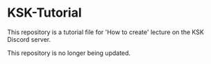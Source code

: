 # KSK-Tutorial
This repository is a tutorial file for 'How to create' lecture on the KSK Discord server.

This repository is no longer being updated.
